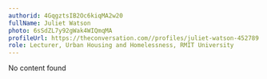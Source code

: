 ```yaml
---
authorid: 4GqgztsIB2Oc6kiqMA2w20
fullName: Juliet Watson
photo: 6sSdZL7y92gWak4WIQmqMA
profileUrl: https://theconversation.com//profiles/juliet-watson-452789
role: Lecturer, Urban Housing and Homelessness, RMIT University
---
```

No content found